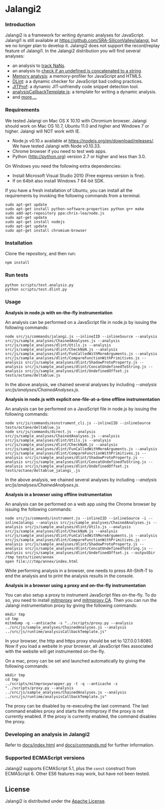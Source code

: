 Jalangi2
=======
### Introduction

Jalangi2 is a framework for writing dynamic analyses for JavaScript.
Jalangi1 is still available at https://github.com/SRA-SiliconValley/jalangi, but we no longer plan to develop it.
Jalangi2 does not support the record/replay feature of Jalangi1.
In the Jalangi2 distribution you will find several analyses:

  * an analysis to [track NaNs](src/js/sample_analyses/dlint/CheckNaN.js).
  * an analysis to [check if an undefined is concatenated to a string](src/js/sample_analyses/dlint/ConcatUndefinedToString.js).
  * [Memory analysis](https://github.com/Samsung/meminsight): a memory-profiler for JavaScript and HTML5.
  * [DLint](https://github.com/ksen007/jalangi2analyses): a a dynamic checker for JavaScript bad coding practices.
  * [JITProf](https://github.com/ksen007/jalangi2analyses): a dynamic JIT-unfriendly code snippet detection tool.
  * [analysisCallbackTemplate.js](src/js/runtime/analysisCallbackTemplate.js): a template for writing a dynamic analysis.
  * and [more ...](src/js/sample_analyses/)

### Requirements

We tested Jalangi on Mac OS X 10.10 with Chromium browser.  Jalangi should work on Mac OS
10.7, Ubuntu 11.0 and higher and Windows 7 or higher. Jalangi will NOT work with IE.

  * Node.js v0.10.x available at https://nodejs.org/en/download/releases/.  We have tested Jalangi with Node v0.10.33.
  * Chrome browser if you need to test web apps.
  * Python (http://python.org) version 2.7 or higher and less than 3.0.

On Windows you need the following extra dependencies:

  * Install Microsoft Visual Studio 2010 (Free express version is fine).
  * If on 64bit also install Windows 7 64-bit SDK.

If you have a fresh installation of Ubuntu, you can install all the requirements by invoking the following commands from a terminal.

    sudo apt-get update
    sudo apt-get install python-software-properties python g++ make
    sudo add-apt-repository ppa:chris-lea/node.js
    sudo apt-get update
    sudo apt-get install nodejs
    sudo apt-get update
    sudo apt-get install chromium-browser

### Installation

Clone the repository, and then run:

    npm install

### Run tests

    python scripts/test.analysis.py
    python scripts/test.dlint.py

### Usage

**Analysis in node.js with on-the-fly instrumentation**

An analysis can be performed on a JavaScript file in node.js by issuing the following commands:

	node src/js/commands/jalangi.js --inlineIID --inlineSource --analysis src/js/sample_analyses/ChainedAnalyses.js --analysis src/js/sample_analyses/dlint/Utils.js --analysis src/js/sample_analyses/dlint/CheckNaN.js --analysis src/js/sample_analyses/dlint/FunCalledWithMoreArguments.js --analysis src/js/sample_analyses/dlint/CompareFunctionWithPrimitives.js --analysis src/js/sample_analyses/dlint/ShadowProtoProperty.js --analysis src/js/sample_analyses/dlint/ConcatUndefinedToString.js --analysis src/js/sample_analyses/dlint/UndefinedOffset.js tests/octane/deltablue.js

In the above analysis, we chained several analyses by including *--analysis src/js/analyses/ChainedAnalyses.js*.

**Analysis in node.js with explicit one-file-at-a-time offline instrumentation**

An analysis can be performed on a JavaScript file in node.js by issuing the following commands:

    node src/js/commands/esnstrument_cli.js --inlineIID --inlineSource tests/octane/deltablue.js
	node src/js/commands/direct.js --analysis src/js/sample_analyses/ChainedAnalyses.js --analysis src/js/sample_analyses/dlint/Utils.js --analysis src/js/sample_analyses/dlint/CheckNaN.js --analysis src/js/sample_analyses/dlint/FunCalledWithMoreArguments.js --analysis src/js/sample_analyses/dlint/CompareFunctionWithPrimitives.js --analysis src/js/sample_analyses/dlint/ShadowProtoProperty.js --analysis src/js/sample_analyses/dlint/ConcatUndefinedToString.js --analysis src/js/sample_analyses/dlint/UndefinedOffset.js tests/octane/deltablue_jalangi_.js

In the above analysis, we chained several analyses by including *--analysis src/js/analyses/ChainedAnalyses.js*.

**Analysis in a browser using offline instrumentation**

An analysis can be performed on a web app using the Chrome browser by issuing the following commands:

    node src/js/commands/instrument.js --inlineIID --inlineSource -i --inlineJalangi --analysis src/js/sample_analyses/ChainedAnalyses.js --analysis src/js/sample_analyses/dlint/Utils.js --analysis src/js/sample_analyses/dlint/CheckNaN.js --analysis src/js/sample_analyses/dlint/FunCalledWithMoreArguments.js --analysis src/js/sample_analyses/dlint/CompareFunctionWithPrimitives.js --analysis src/js/sample_analyses/dlint/ShadowProtoProperty.js --analysis src/js/sample_analyses/dlint/ConcatUndefinedToString.js --analysis src/js/sample_analyses/dlint/UndefinedOffset.js --outputDir /tmp tests/tizen/annex
    open file:///tmp/annex/index.html

While performing analysis in a browser, one needs to press Alt-Shift-T to end the analysis and to print the analysis results in the console.

**Analysis in a browser using a proxy and on-the-fly instrumentation**

You can also setup a proxy to instrument JavaScript files on-the-fly.  To do so, you need to install [mitmproxy](http://mitmproxy.org/)
and [mitmproxy CA](http://mitmproxy.org/doc/ssl.html).  Then you can run the Jalangi instrumentation proxy by giving the following
commands:

    mkdir tmp
    cd tmp
    mitmdump -q --anticache -s "../scripts/proxy.py --analysis ../src/js/sample_analyses/ChainedAnalyses.js --analysis ../src/js/runtime/analysisCallbackTemplate.js"

In your browser, the http and https proxy should be set to 127.0.0.1:8080.  Now if you load a website in your browser, all JavaScript files associated with
the website will get instrumented on-the-fly.

On a mac, proxy can be set and launched automatically by giving the following commands:

    mkdir tmp
    cd tmp
    ../scripts/mitmproxywrapper.py -t -q --anticache -s "../scripts/proxy.py --analysis ../src/js/sample_analyses/ChainedAnalyses.js --analysis ../src/js/runtime/analysisCallbackTemplate.js"

The proxy can be disabled by re-executing the last command. The last command enables proxy and starts the mitmproxy if the proxy is not currently enabled.
If the proxy is currently enabled, the command disables the proxy.

### Developing an analysis in Jalangi2

Refer to [docs/index.html](docs/index.html) and [docs/commands.md](docs/commands.md) for further information.

### Supported ECMAScript versions

Jalangi2 supports ECMAScript 5.1, plus the `const` construct from ECMAScript 6.  Other ES6 features may work, but have not been tested.

License
-------

Jalangi2 is distributed under the [Apache License](http://www.apache.org/licenses/LICENSE-2.0.html).
